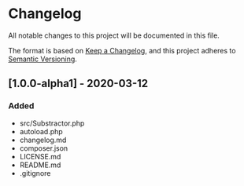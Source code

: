 # Changelog
All notable changes to this project will be documented in this file.

The format is based on [Keep a Changelog](https://keepachangelog.com/en/1.0.0/),
and this project adheres to [Semantic Versioning](https://semver.org/spec/v2.0.0.html).

## [1.0.0-alpha1] - 2020-03-12

### Added
- src/Substractor.php
- autoload.php
- changelog.md
- composer.json
- LICENSE.md
- README.md
- .gitignore
